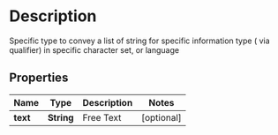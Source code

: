 

# Description

  Specific type to convey a list of string for specific information type ( via qualifier) in specific character set, or language

## Properties

| Name | Type | Description | Notes |
|------------ | ------------- | ------------- | -------------|
|**text** | **String** | Free Text |  [optional] |



